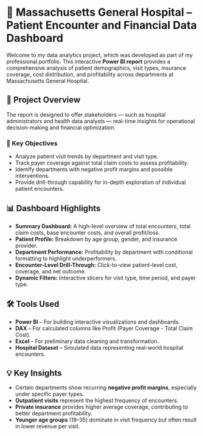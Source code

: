 # 🏥 Massachusetts General Hospital – Patient Encounter and Financial Data Dashboard

Welcome to my data analytics project, which was developed as part of my professional portfolio. This interactive **Power BI report** provides a comprehensive analysis of patient demographics, visit types, insurance coverage, cost distribution, and profitability across departments at Massachusetts General Hospital.

## 📌 Project Overview

The report is designed to offer stakeholders — such as hospital administrators and health data analysts — real-time insights for operational decision-making and financial optimization.

### 🧩 Key Objectives
- Analyze patient visit trends by department and visit type.
- Track payer coverage against total claim costs to assess profitability.
- Identify departments with negative profit margins and possible interventions.
- Provide drill-through capability for in-depth exploration of individual patient encounters.

## 📊 Dashboard Highlights

- **Summary Dashboard:** A high-level overview of total encounters, total claim costs, base encounter costs, and overall profit/loss.
- **Patient Profile:** Breakdown by age group, gender, and insurance provider.
- **Department Performance:** Profitability by department with conditional formatting to highlight underperformers.
- **Encounter-Level Drill-Through:** Click-to-view patient-level cost, coverage, and net outcome.
- **Dynamic Filters:** Interactive slicers for visit type, time period, and payer type.

## 🛠 Tools Used

- **Power BI** – For building interactive visualizations and dashboards.
- **DAX** – For calculated columns like Profit (Payer Coverage - Total Claim Cost).
- **Excel** – For preliminary data cleaning and transformation.
- **Hospital Dataset** – Simulated data representing real-world hospital encounters.

## 💡 Key Insights

- Certain departments show recurring **negative profit margins**, especially under specific payer types.
- **Outpatient visits** represent the highest frequency of encounters.
- **Private insurance** provides higher average coverage, contributing to better department profitability.
- **Younger age groups** (18–35) dominate in visit frequency but often result in lower revenue per visit.

                         

